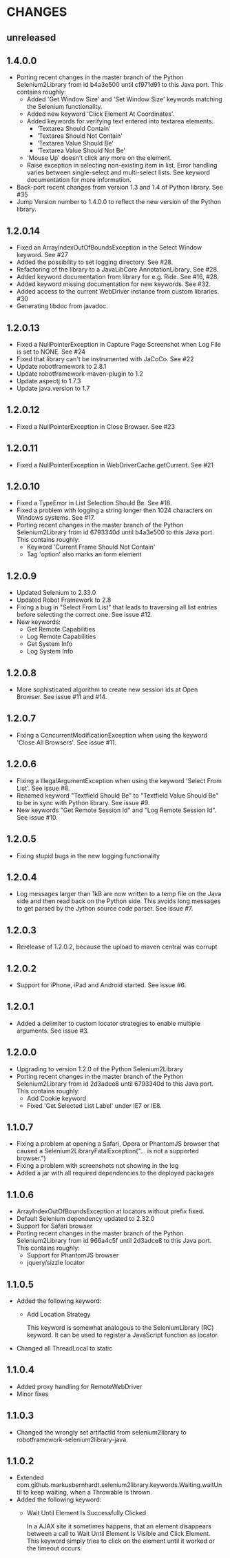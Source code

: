 CHANGES
=======

unreleased
----------

1.4.0.0
-------

* Porting recent changes in the master branch of the Python Selenium2Library
  from id b4a3e500 until cf971d91 to this Java port. This contains roughly:
  * Added 'Get Window Size' and 'Set Window Size' keywords matching the Selenium functionality.
  * Added new keyword 'Click Element At Coordinates'.
  * Added keywords for verifying text entered into textarea elements.
    * 'Textarea Should Contain'
    * 'Textarea Should Not Contain'
    * 'Textarea Value Should Be'
    * 'Textarea Value Should Not Be'
  * 'Mouse Up' doesn't click any more on the element.
  * Raise exception in selecting non-existing item in list. Error handling varies
    between single-select and multi-select lists. See keyword documentation for
    more information.
* Back-port recent changes from version 1.3 and 1.4 of Python library. See #35
* Jump Version number to 1.4.0.0 to reflect the new version of the Python library.

1.2.0.14
--------

* Fixed an ArrayIndexOutOfBoundsException in the Select Window keyword. See #27
* Added the possibility to set logging directory. See #28.
* Refactoring of the library to a JavaLibCore AnnotationLibrary. See #28.
* Added keyword documentation from library for e.g. Ride. See #16, #28.
* Added keyword missing documentation for new keywords. See #32.
* Added access to the current WebDriver instance from custom libraries. #30
* Generating libdoc from javadoc.

1.2.0.13
--------

* Fixed a NullPointerException in Capture Page Screenshot when Log File is set to NONE. See #24
* Fixed that library can't be instrumented with JaCoCo. See #22
* Update robotframework to 2.8.1
* Update robotframework-maven-plugin to 1.2
* Update aspectj to 1.7.3
* Update java.version to 1.7

1.2.0.12
--------

* Fixed a NullPointerException in Close Browser. See #23

1.2.0.11
--------

* Fixed a NullPointerException in WebDriverCache.getCurrent. See #21

1.2.0.10
--------

* Fixed a TypeError in List Selection Should Be. See #18.
* Fixed a problem with logging a string longer then 1024 characters on Windows systems. See #17.
* Porting recent changes in the master branch of the Python Selenium2Library
  from id 6793340d until b4a3e500 to this Java port. This contains roughly:
  * Keyword 'Current Frame Should Not Contain'
  * Tag 'option' also marks an form element
  

1.2.0.9
-------

* Updated Selenium to 2.33.0
* Updated Robot Framework to 2.8
* Fixing a bug in "Select From List" that leads to traversing all list entries before selecting 
  the correct one. See issue #12. 
* New keywords:
  * Get Remote Capabilities
  * Log Remote Capabilities
  * Get System Info
  * Log System Info

1.2.0.8
-------

* More sophisticated algorithm to create new session ids at Open Browser. See issue #11 and #14.

1.2.0.7
-------

* Fixing a ConcurrentModificationException when using the keyword 'Close All Browsers'. See issue #11.

1.2.0.6
-------

* Fixing a IllegalArgumentException when using the keyword 'Select From List'. See issue #8.
* Renamed keyword "Textfield Should Be" to "Textfield Value Should Be" to be in sync with Python library. See issue #9.
* New keywords "Get Remote Session Id" and "Log Remote Session Id". See issue #10.
  
1.2.0.5
-------

* Fixing stupid bugs in the new logging functionality

1.2.0.4
-------

* Log messages larger than 1kB are now written to a temp file on the Java side and then read back
  on the Python side. This avoids long messages to get parsed by the Jython source code parser.
  See issue #7.

1.2.0.3
-------

* Rerelease of 1.2.0.2, because the upload to maven central was corrupt

1.2.0.2
-------

* Support for iPhone, iPad and Android started. See issue #6.

1.2.0.1
-------

* Added a delimiter to custom locator strategies to enable multiple arguments. See issue #3.

1.2.0.0
-------

* Upgrading to version 1.2.0 of the Python Selenium2Library
* Porting recent changes in the master branch of the Python Selenium2Library
  from id 2d3adce8 until 6793340d to this Java port. This contains roughly:
  * Add Cookie keyword
  * Fixed 'Get Selected List Label' under IE7 or IE8.

1.1.0.7
-------

* Fixing a problem at opening a Safari, Opera or PhantomJS browser that caused a Selenium2LibraryFatalException("... is not a supported browser.")
* Fixing a problem with screenshots not showing in the log
* Added a jar with all required dependencies to the deployed packages   

1.1.0.6
-------

* ArrayIndexOutOfBoundsException at locators without prefix fixed.
* Default Selenium dependency updated to 2.32.0
* Support for Safari browser
* Porting recent changes in the master branch of the Python Selenium2Library
  from id 966a4c5f until 2d3adce8 to this Java port. This contains roughly:
  * Support for PhantomJS browser
  * jquery/sizzle locator
  

1.1.0.5
-------

* Added the following keyword:
  * Add Location Strategy
  
    This keyword is somewhat analogous to the SeleniumLibrary (RC) keyword. 
    It can be used to register a JavaScript function as locator. 
* Changed all ThreadLocal<PythonInterpreter> to static


1.1.0.4
-------

* Added proxy handling for RemoteWebDriver
* Minor fixes


1.1.0.3
-------

* Changed the wrongly set artifactId from selenium2library to 
  robotframework-selenium2library-java.


1.1.0.2
-------

* Extended com.github.markusbernhardt.selenium2library.keywords.Waiting.waitUntil
  to keep waiting, when a Throwable is thrown.
* Added the following keyword:
  * Wait Until Element Is Successfully Clicked
  
    In a AJAX site it sometimes happens, that an element disappears between
    a call to Wait Until Element Is Visible and Click Element. This keyword
    simply tries to click on the element until it worked or the timeout
    occurs. 
